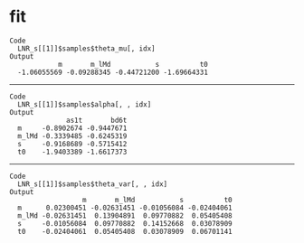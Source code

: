# fit

    Code
      LNR_s[[1]]$samples$theta_mu[, idx]
    Output
                m       m_lMd           s          t0 
      -1.06055569 -0.09288345 -0.44721200 -1.69664331 

---

    Code
      LNR_s[[1]]$samples$alpha[, , idx]
    Output
                  as1t       bd6t
      m     -0.8902674 -0.9447671
      m_lMd -0.3339485 -0.6245319
      s     -0.9168689 -0.5715412
      t0    -1.9403389 -1.6617373

---

    Code
      LNR_s[[1]]$samples$theta_var[, , idx]
    Output
                      m       m_lMd           s          t0
      m      0.02300451 -0.02631451 -0.01056084 -0.02404061
      m_lMd -0.02631451  0.13904891  0.09770882  0.05405408
      s     -0.01056084  0.09770882  0.14152668  0.03078909
      t0    -0.02404061  0.05405408  0.03078909  0.06701141

